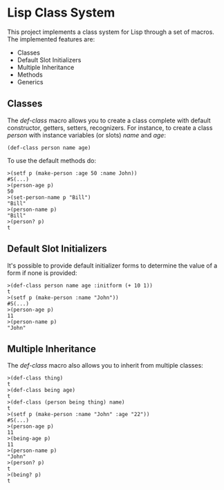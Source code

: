 # Lisp Class System
This project implements a class system for Lisp through a set of macros. The implemented features are:

* Classes 
* Default Slot Initializers
* Multiple Inheritance
* Methods
* Generics

## Classes
The *def-class* macro allows you to create a class complete with default constructor, getters, setters, recognizers. For instance, to create a 
class *person* with instance variables (or slots) *name* and *age*:

`(def-class person name age)`

To use the default methods do:
```
>(setf p (make-person :age 50 :name John))
#S(...) 
>(person-age p)
50
>(set-person-name p "Bill")
"Bill"
>(person-name p)
"Bill"
>(person? p)
t
```

## Default Slot Initializers
It's possible to provide default initializer forms to determine the value of a form if none is provided:

```
>(def-class person name age :initform (+ 10 1))
t
>(setf p (make-person :name "John"))
#S(...)
>(person-age p)
11
>(person-name p)
"John"
```

## Multiple Inheritance
The *def-class* macro also allows you to inherit from multiple classes:

```
>(def-class thing)
t
>(def-class being age)
t
>(def-class (person being thing) name)
t
>(setf p (make-person :name "John" :age "22"))
#S(...)
>(person-age p)
11
>(being-age p)
11
>(person-name p)
"John"
>(person? p)
t
>(being? p)
t
```
